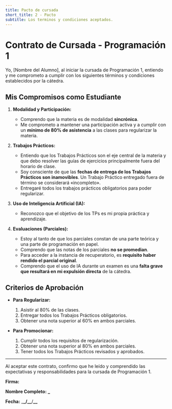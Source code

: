```yaml
---
title: Pacto de cursada
short_title: 2 - Pacto
subtitle: Los terminos y condiciones aceptados.
---
```


# Contrato de Cursada - Programación 1

Yo, [Nombre del Alumno], al iniciar la cursada de Programación 1, entiendo y me
comprometo a cumplir con los siguientes términos y condiciones establecidos por
la cátedra.

## Mis Compromisos como Estudiante

1.  **Modalidad y Participación:**

    - Comprendo que la materia es de modalidad **sincrónica**.
    - Me comprometo a mantener una participación activa y a cumplir con un
      **mínimo de 80% de asistencia** a las clases para regularizar la materia.

2.  **Trabajos Prácticos:**

    - Entiendo que los Trabajos Prácticos son el eje central de la materia y que debo resolver
      las guías de ejercicios principalmente fuera del horario de clase.
    - Soy consciente de que las **fechas de entrega de los Trabajos Prácticos son
      inamovibles**. Un Trabajo Práctico entregado fuera de término se considerará
      «incompleto».
    - Entregaré todos los trabajos prácticos obligatorios para poder
      regularizar.

3.  **Uso de Inteligencia Artificial (IA):**

    - Reconozco que el objetivo de los TPs es mi propia práctica y aprendizaje.

4.  **Evaluaciones (Parciales):**
    - Estoy al tanto de que los parciales constan de una parte teórica y una
      parte de programación en papel.
    - Comprendo que las notas de los parciales **no se promedian**.
    - Para acceder a la instancia de recuperatorio, es **requisito haber rendido
      el parcial original**.
    - Comprendo que el uso de IA durante un examen es una **falta grave que
      resultará en mi expulsión directa** de la cátedra.

## Criterios de Aprobación

- **Para Regularizar:**

  1.  Asistir al 80% de las clases.
  2.  Entregar todos los Trabajos Prácticos obligatorios.
  3.  Obtener una nota superior al 60% en ambos parciales.

- **Para Promocionar:**
  1.  Cumplir todos los requisitos de regularización.
  2.  Obtener una nota superior al 80% en ambos parciales.
  3.  Tener todos los Trabajos Prácticos revisados y aprobados.

---

Al aceptar este contrato, confirmo que he leído y comprendido las expectativas y
responsabilidades para la cursada de Programación 1.

**Firma:**

**Nombre Completo:** ************\_************

**Fecha:** \_**\_/\_\_**/**\_\_**
